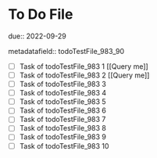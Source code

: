 # To Do File

due:: 2022-09-29

metadatafield:: todoTestFile_983_90

- [ ] Task of todoTestFile_983 1 [[Query me]]
- [ ] Task of todoTestFile_983 2 [[Query me]]
- [ ] Task of todoTestFile_983 3
- [ ] Task of todoTestFile_983 4
- [ ] Task of todoTestFile_983 5
- [ ] Task of todoTestFile_983 6
- [ ] Task of todoTestFile_983 7
- [ ] Task of todoTestFile_983 8
- [ ] Task of todoTestFile_983 9
- [ ] Task of todoTestFile_983 10